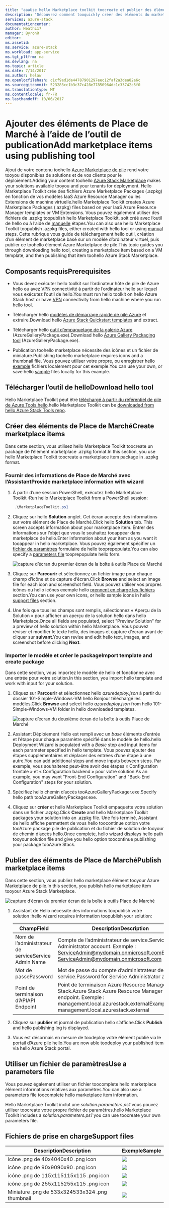 ```yaml
---
title: "aaaUse hello Marketplace toolkit toocreate et publier des éléments du marketplace | Documents Microsoft"
description: "Découvrez comment tooquickly créer des éléments du marketplace par hello publication du Kit de ressources"
services: azure-stack
documentationcenter: 
author: HeathL17
manager: ByronR
editor: 
ms.assetid: 
ms.service: azure-stack
ms.workload: app-service
ms.tgt_pltfrm: na
ms.devlang: na
ms.topic: article
ms.date: 7/14/2017
ms.author: helaw
ms.openlocfilehash: c1cf9ad1da44787901297eec12faf2a3dea82a6c
ms.sourcegitcommit: 523283cc1b3c37c428e77850964dc1c33742c5f0
ms.translationtype: MT
ms.contentlocale: fr-FR
ms.lasthandoff: 10/06/2017
---
```

#  <a name="add-marketplace-items-using-publishing-tool"></a><span data-ttu-id="8d255-103">Ajouter des éléments de Place de Marché à l’aide de l’outil de publication</span><span class="sxs-lookup"><span data-stu-id="8d255-103">Add marketplace items using publishing tool</span></span>
<span data-ttu-id="8d255-104">Ajout de votre contenu toohello [Azure Marketplace de pile](azure-stack-marketplace.md) rend votre tooyou disponibles de solutions et de vos clients pour le déploiement.</span><span class="sxs-lookup"><span data-stu-id="8d255-104">Adding your content toohello [Azure Stack Marketplace](azure-stack-marketplace.md) makes your solutions available tooyou and your tenants for deployment.</span></span>  <span data-ttu-id="8d255-105">Hello Marketplace Toolkit crée des fichiers Azure Marketplace Packages (.azpkg) en fonction de vos modèles IaaS Azure Resource Manager ou les Extensions de machine virtuelle.</span><span class="sxs-lookup"><span data-stu-id="8d255-105">hello Marketplace Toolkit creates Azure Marketplace Packages (.azpkg) files based on your IaaS Azure Resource Manager templates or VM Extensions.</span></span>  <span data-ttu-id="8d255-106">Vous pouvez également utiliser des fichiers de .azpkg toopublish hello Marketplace Toolkit, soit créé avec l’outil de hello ou à l’aide de [manuelle](azure-stack-create-and-publish-marketplace-item.md) étapes.</span><span class="sxs-lookup"><span data-stu-id="8d255-106">You can also use hello Marketplace Toolkit toopublish .azpkg files, either created with hello tool or using [manual](azure-stack-create-and-publish-marketplace-item.md) steps.</span></span>  <span data-ttu-id="8d255-107">Cette rubrique vous guide de téléchargement hello outil, création d’un élément de marketplace basé sur un modèle d’ordinateur virtuel, puis publier ce toohello élément Azure Marketplace de pile.</span><span class="sxs-lookup"><span data-stu-id="8d255-107">This topic guides you through downloading hello tool, creating a marketplace item based on a VM template, and then publishing that item toohello Azure Stack Marketplace.</span></span>     


## <a name="prerequisites"></a><span data-ttu-id="8d255-108">Composants requis</span><span class="sxs-lookup"><span data-stu-id="8d255-108">Prerequisites</span></span>
 - <span data-ttu-id="8d255-109">Vous devez exécuter hello toolkit sur l’ordinateur hôte de pile de Azure hello ou avez [VPN](azure-stack-connect-azure-stack.md#connect-to-azure-stack-with-vpn) connectivité à partir de l’ordinateur hello sur lequel vous exécutez l’outil de hello.</span><span class="sxs-lookup"><span data-stu-id="8d255-109">You must run hello toolkit on hello Azure Stack host or have [VPN](azure-stack-connect-azure-stack.md#connect-to-azure-stack-with-vpn) connectivity from hello machine where you run hello tool.</span></span>

 - <span data-ttu-id="8d255-110">Télécharger hello [modèles de démarrage rapide de pile Azure](https://github.com/Azure/AzureStack-QuickStart-Templates/archive/master.zip) et extraire.</span><span class="sxs-lookup"><span data-stu-id="8d255-110">Download hello [Azure Stack Quickstart templates](https://github.com/Azure/AzureStack-QuickStart-Templates/archive/master.zip) and extract.</span></span>

 - <span data-ttu-id="8d255-111">Télécharger hello [outil d’empaquetage de la galerie Azure](http://aka.ms/azurestackmarketplaceitem) (AzureGalleryPackage.exe).</span><span class="sxs-lookup"><span data-stu-id="8d255-111">Download hello [Azure Gallery Packaging tool](http://aka.ms/azurestackmarketplaceitem) (AzureGalleryPackage.exe).</span></span> 

 - <span data-ttu-id="8d255-112">Publication toohello marketplace nécessite des icônes et un fichier de miniature.</span><span class="sxs-lookup"><span data-stu-id="8d255-112">Publishing toohello marketplace requires icons and a thumbnail file.</span></span>  <span data-ttu-id="8d255-113">Vous pouvez utiliser votre propre, ou enregistrer hello [exemple](azure-stack-marketplace-publisher.md#support-files) fichiers localement pour cet exemple.</span><span class="sxs-lookup"><span data-stu-id="8d255-113">You can use your own, or save hello [sample](azure-stack-marketplace-publisher.md#support-files) files locally for this example.</span></span>

## <a name="download-hello-tool"></a><span data-ttu-id="8d255-114">Télécharger l’outil de hello</span><span class="sxs-lookup"><span data-stu-id="8d255-114">Download hello tool</span></span>
<span data-ttu-id="8d255-115">Hello Marketplace Toolkit peut être [téléchargé à partir du référentiel de pile de Azure Tools hello](azure-stack-powershell-download.md).</span><span class="sxs-lookup"><span data-stu-id="8d255-115">hello Marketplace Toolkit can be [downloaded from hello Azure Stack Tools repo](azure-stack-powershell-download.md).</span></span>


##  <a name="create-marketplace-items"></a><span data-ttu-id="8d255-116">Créer des éléments de Place de Marché</span><span class="sxs-lookup"><span data-stu-id="8d255-116">Create marketplace items</span></span>
<span data-ttu-id="8d255-117">Dans cette section, vous utilisez hello Marketplace Toolkit toocreate un package de l’élément marketplace .azpkg format.</span><span class="sxs-lookup"><span data-stu-id="8d255-117">In this section, you use hello Marketplace Toolkit toocreate a marketplace item package in .azpkg format.</span></span>  

### <a name="provide-marketplace-information-with-wizard"></a><span data-ttu-id="8d255-118">Fournir des informations de Place de Marché avec l’Assistant</span><span class="sxs-lookup"><span data-stu-id="8d255-118">Provide marketplace information with wizard</span></span>
1. <span data-ttu-id="8d255-119">À partir d’une session PowerShell, exécutez hello Marketplace Toolkit :</span><span class="sxs-lookup"><span data-stu-id="8d255-119">Run hello Marketplace Toolkit from a PowerShell session:</span></span>
```PowerShell
    .\MarketplaceToolkit.ps1
```

2. <span data-ttu-id="8d255-120">Cliquez sur hello **Solution** onglet.  Cet écran accepte des informations sur votre élément de Place de Marché.</span><span class="sxs-lookup"><span data-stu-id="8d255-120">Click hello **Solution** tab.  This screen accepts information about your marketplace item.</span></span> <span data-ttu-id="8d255-121">Entrer des informations sur l’objet que vous le souhaitez tooappear dans marketplace de hello.</span><span class="sxs-lookup"><span data-stu-id="8d255-121">Enter information about your item as you want it tooappear in hello marketplace.</span></span>  <span data-ttu-id="8d255-122">Vous pouvez également spécifier un [fichier de paramètres](azure-stack-marketplace-publisher.md#use-a-parameters-file) formulaire de hello tooprepopulate.</span><span class="sxs-lookup"><span data-stu-id="8d255-122">You can also specify a [parameters file](azure-stack-marketplace-publisher.md#use-a-parameters-file) tooprepopulate hello form.</span></span>  
    
    ![capture d’écran du premier écran de la boîte à outils Place de Marché](./media/azure-stack-marketplace-publisher/image7.png)
3. <span data-ttu-id="8d255-124">Cliquez sur **Parcourir** et sélectionnez un fichier image pour chaque champ d’icône et de capture d’écran.</span><span class="sxs-lookup"><span data-stu-id="8d255-124">Click **Browse** and select an image file for each icon and screenshot field.</span></span>  <span data-ttu-id="8d255-125">Vous pouvez utiliser vos propres icônes ou hello icônes exemple hello [prennent en charge les fichiers](azure-stack-marketplace-publisher.md#support-files) section.</span><span class="sxs-lookup"><span data-stu-id="8d255-125">You can use your own icons, or hello sample icons in hello [support files](azure-stack-marketplace-publisher.md#support-files) section.</span></span>
4. <span data-ttu-id="8d255-126">Une fois que tous les champs sont remplis, sélectionnez « Aperçu de la Solution » pour afficher un aperçu de la solution hello dans hello Marketplace.</span><span class="sxs-lookup"><span data-stu-id="8d255-126">Once all fields are populated, select "Preview Solution" for a preview of hello solution within hello Marketplace.</span></span>  <span data-ttu-id="8d255-127">Vous pouvez réviser et modifier le texte hello, des images et capture d’écran avant de cliquer sur **suivant**.</span><span class="sxs-lookup"><span data-stu-id="8d255-127">You can revise and edit hello text, images, and screenshot before clicking **Next**.</span></span>  

### <a name="import-template-and-create-package"></a><span data-ttu-id="8d255-128">Importer le modèle et créer le package</span><span class="sxs-lookup"><span data-stu-id="8d255-128">Import template and create package</span></span>
<span data-ttu-id="8d255-129">Dans cette section, vous importez le modèle de hello et fonctionne avec une entrée pour votre solution.</span><span class="sxs-lookup"><span data-stu-id="8d255-129">In this section, you import hello template and work with input for your solution.</span></span>

1.  <span data-ttu-id="8d255-130">Cliquez sur **Parcourir** et sélectionnez hello *azuredeploy.json* à partir du dossier 101-Simple-Windows-VM hello Bonjour téléchargé les modèles.</span><span class="sxs-lookup"><span data-stu-id="8d255-130">Click **Browse** and select hello *azuredeploy.json* from hello 101-Simple-Windows-VM folder in hello downloaded templates.</span></span>

    ![capture d’écran du deuxième écran de la boîte à outils Place de Marché](./media/azure-stack-marketplace-publisher/image8.png)
2.  <span data-ttu-id="8d255-132">Assistant Déploiement Hello est rempli avec un *base* éléments d’entrée et l’étape pour chaque paramètre spécifié dans le modèle de hello.</span><span class="sxs-lookup"><span data-stu-id="8d255-132">hello Deployment Wizard is populated with a *Basic* step and input items for each parameter specified in hello template.</span></span>  <span data-ttu-id="8d255-133">Vous pouvez ajouter des étapes supplémentaires et déplacer des entrées d’une étape à une autre.</span><span class="sxs-lookup"><span data-stu-id="8d255-133">You can add additional steps and move inputs between steps.</span></span>  <span data-ttu-id="8d255-134">Par exemple, vous souhaiterez peut-être avoir des étapes « Configuration frontale » et « Configuration backend » pour votre solution.</span><span class="sxs-lookup"><span data-stu-id="8d255-134">As an example, you may want "Front-End Configuration" and "Back-End Configuration" steps for your solution.</span></span>
3.  <span data-ttu-id="8d255-135">Spécifiez hello chemin d’accès tooAzureGalleryPackager.exe.</span><span class="sxs-lookup"><span data-stu-id="8d255-135">Specify hello path tooAzureGalleryPackager.exe.</span></span>  
4.  <span data-ttu-id="8d255-136">Cliquez sur **créer** et hello Marketplace Toolkit empaquette votre solution dans un fichier .azpkg.</span><span class="sxs-lookup"><span data-stu-id="8d255-136">Click **Create** and hello Marketplace Toolkit packages your solution into an .azpkg file.</span></span>  <span data-ttu-id="8d255-137">Une fois terminé, Assistant de hello affiche permettent de vous hello toocontinue option votre tooAzure package pile de publication et du fichier de solution de tooyour de chemin d’accès hello.</span><span class="sxs-lookup"><span data-stu-id="8d255-137">Once complete, hello wizard displays hello path tooyour solution file and give you hello option toocontinue publishing your package tooAzure Stack.</span></span>


## <a name="publish-marketplace-items"></a><span data-ttu-id="8d255-138">Publier des éléments de Place de Marché</span><span class="sxs-lookup"><span data-stu-id="8d255-138">Publish marketplace items</span></span>
<span data-ttu-id="8d255-139">Dans cette section, vous publiez hello marketplace élément tooyour Azure Marketplace de pile.</span><span class="sxs-lookup"><span data-stu-id="8d255-139">In this section, you publish hello marketplace item tooyour Azure Stack Marketplace.</span></span>

![capture d’écran du premier écran de la boîte à outils Place de Marché](./media/azure-stack-marketplace-publisher/image9.png)

1.  <span data-ttu-id="8d255-141">Assistant de Hello nécessite des informations toopublish votre solution :</span><span class="sxs-lookup"><span data-stu-id="8d255-141">hello wizard requires information toopublish your solution:</span></span>
    
    |<span data-ttu-id="8d255-142">Champ</span><span class="sxs-lookup"><span data-stu-id="8d255-142">Field</span></span>|<span data-ttu-id="8d255-143">Description</span><span class="sxs-lookup"><span data-stu-id="8d255-143">Description</span></span>|
    |-----|-----|
    | <span data-ttu-id="8d255-144">Nom de l’administrateur de service</span><span class="sxs-lookup"><span data-stu-id="8d255-144">Service Admin Name</span></span> | <span data-ttu-id="8d255-145">Compte de l’administrateur de service.</span><span class="sxs-lookup"><span data-stu-id="8d255-145">Service Administrator account.</span></span>  <span data-ttu-id="8d255-146">Exemple : ServiceAdmin@mydomain.onmicrosoft.com</span><span class="sxs-lookup"><span data-stu-id="8d255-146">Example:  ServiceAdmin@mydomain.onmicrosoft.com</span></span> |
    | <span data-ttu-id="8d255-147">Mot de passe</span><span class="sxs-lookup"><span data-stu-id="8d255-147">Password</span></span> | <span data-ttu-id="8d255-148">Mot de passe du compte d’administrateur de service.</span><span class="sxs-lookup"><span data-stu-id="8d255-148">Password for Service Administrator account.</span></span> |
    | <span data-ttu-id="8d255-149">Point de terminaison d’API</span><span class="sxs-lookup"><span data-stu-id="8d255-149">API Endpoint</span></span> | <span data-ttu-id="8d255-150">Point de terminaison Azure Resource Manager Azure Stack.</span><span class="sxs-lookup"><span data-stu-id="8d255-150">Azure Stack Azure Resource Manager endpoint.</span></span>  <span data-ttu-id="8d255-151">Exemple : management.local.azurestack.external</span><span class="sxs-lookup"><span data-stu-id="8d255-151">Example: management.local.azurestack.external</span></span> |
2.  <span data-ttu-id="8d255-152">Cliquez sur **publier** et journal de publication hello s’affiche.</span><span class="sxs-lookup"><span data-stu-id="8d255-152">Click **Publish** and hello publishing log is displayed.</span></span>
3.  <span data-ttu-id="8d255-153">Vous est désormais en mesure de toodeploy votre élément publié via le portail d’Azure pile hello.</span><span class="sxs-lookup"><span data-stu-id="8d255-153">You are now able toodeploy your published item via hello Azure Stack portal.</span></span>


## <a name="use-a-parameters-file"></a><span data-ttu-id="8d255-154">Utiliser un fichier de paramètres</span><span class="sxs-lookup"><span data-stu-id="8d255-154">Use a parameters file</span></span>
<span data-ttu-id="8d255-155">Vous pouvez également utiliser un fichier toocomplete hello marketplace élément informations relatives aux paramètres.</span><span class="sxs-lookup"><span data-stu-id="8d255-155">You can also use a parameters file toocomplete hello marketplace item information.</span></span>  

<span data-ttu-id="8d255-156">Hello Marketplace Toolkit inclut une *solution.parameters.ps1* vous pouvez utiliser toocreate votre propre fichier de paramètres.</span><span class="sxs-lookup"><span data-stu-id="8d255-156">hello Marketplace Toolkit includes a *solution.parameters.ps1* you can use toocreate your own parameters file.</span></span>


## <a name="support-files"></a><span data-ttu-id="8d255-157">Fichiers de prise en charge</span><span class="sxs-lookup"><span data-stu-id="8d255-157">Support files</span></span>
| <span data-ttu-id="8d255-158">Description</span><span class="sxs-lookup"><span data-stu-id="8d255-158">Description</span></span> | <span data-ttu-id="8d255-159">Exemple</span><span class="sxs-lookup"><span data-stu-id="8d255-159">Sample</span></span> |
| ----- | ----- |
| <span data-ttu-id="8d255-160">icône .png de 40x40</span><span class="sxs-lookup"><span data-stu-id="8d255-160">40x40 .png icon</span></span> | ![](./media/azure-stack-marketplace-publisher/image1.png) |
| <span data-ttu-id="8d255-161">icône .png de 90x90</span><span class="sxs-lookup"><span data-stu-id="8d255-161">90x90 .png icon</span></span> | ![](./media/azure-stack-marketplace-publisher/image2.png) |
| <span data-ttu-id="8d255-162">icône .png de 115x115</span><span class="sxs-lookup"><span data-stu-id="8d255-162">115x115 .png icon</span></span> | ![](./media/azure-stack-marketplace-publisher/image3.png) |
| <span data-ttu-id="8d255-163">icône .png de 255x115</span><span class="sxs-lookup"><span data-stu-id="8d255-163">255x115 .png icon</span></span> | ![](./media/azure-stack-marketplace-publisher/image4.png) |
| <span data-ttu-id="8d255-164">Miniature .png de 533x324</span><span class="sxs-lookup"><span data-stu-id="8d255-164">533x324 .png thumbnail</span></span> | ![](./media/azure-stack-marketplace-publisher/image5.png) |



